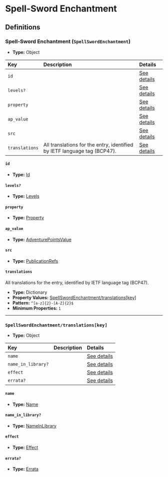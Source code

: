 # Spell-Sword Enchantment

## Definitions

### <a name="SpellSwordEnchantment"></a> Spell-Sword Enchantment (`SpellSwordEnchantment`)

- **Type:** Object

Key | Description | Details
:-- | :-- | :--
`id` |  | <a href="#SpellSwordEnchantment/id">See details</a>
`levels?` |  | <a href="#SpellSwordEnchantment/levels">See details</a>
`property` |  | <a href="#SpellSwordEnchantment/property">See details</a>
`ap_value` |  | <a href="#SpellSwordEnchantment/ap_value">See details</a>
`src` |  | <a href="#SpellSwordEnchantment/src">See details</a>
`translations` | All translations for the entry, identified by IETF language tag (BCP47). | <a href="#SpellSwordEnchantment/translations">See details</a>

#### <a name="SpellSwordEnchantment/id"></a> `id`

- **Type:** <a href="#Id">Id</a>

#### <a name="SpellSwordEnchantment/levels"></a> `levels?`

- **Type:** <a href="#Levels">Levels</a>

#### <a name="SpellSwordEnchantment/property"></a> `property`

- **Type:** <a href="#Property">Property</a>

#### <a name="SpellSwordEnchantment/ap_value"></a> `ap_value`

- **Type:** <a href="#AdventurePointsValue">AdventurePointsValue</a>

#### <a name="SpellSwordEnchantment/src"></a> `src`

- **Type:** <a href="../source/_PublicationRef.md#PublicationRefs">PublicationRefs</a>

#### <a name="SpellSwordEnchantment/translations"></a> `translations`

All translations for the entry, identified by IETF language tag (BCP47).

- **Type:** Dictionary
- **Property Values:** <a href="#SpellSwordEnchantment/translations[key]">SpellSwordEnchantment/translations[key]</a>
- **Pattern:** `^[a-z]{2}-[A-Z]{2}$`
- **Minimum Properties:** `1`

---

### <a name="SpellSwordEnchantment/translations[key]"></a> `SpellSwordEnchantment/translations[key]`

- **Type:** Object

Key | Description | Details
:-- | :-- | :--
`name` |  | <a href="#SpellSwordEnchantment/translations[key]/name">See details</a>
`name_in_library?` |  | <a href="#SpellSwordEnchantment/translations[key]/name_in_library">See details</a>
`effect` |  | <a href="#SpellSwordEnchantment/translations[key]/effect">See details</a>
`errata?` |  | <a href="#SpellSwordEnchantment/translations[key]/errata">See details</a>

#### <a name="SpellSwordEnchantment/translations[key]/name"></a> `name`

- **Type:** <a href="#Name">Name</a>

#### <a name="SpellSwordEnchantment/translations[key]/name_in_library"></a> `name_in_library?`

- **Type:** <a href="#NameInLibrary">NameInLibrary</a>

#### <a name="SpellSwordEnchantment/translations[key]/effect"></a> `effect`

- **Type:** <a href="#Effect">Effect</a>

#### <a name="SpellSwordEnchantment/translations[key]/errata"></a> `errata?`

- **Type:** <a href="../source/_Erratum.md#Errata">Errata</a>
